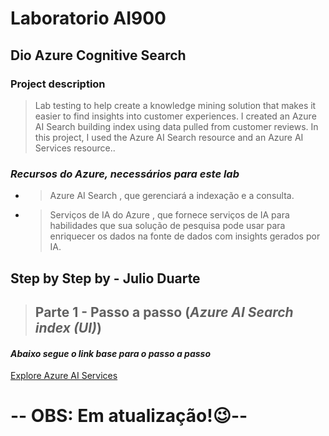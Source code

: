 # Laboratorio AI900 
## Dio Azure Cognitive Search
### Project description
> Lab testing to help create a knowledge mining solution that makes it easier to find insights into customer experiences. I created an Azure AI Search building index using data pulled from customer reviews.
In this project, I used the Azure AI Search resource and an Azure AI Services resource..
### *Recursos do Azure, necessários para este lab*
- > Azure AI Search , que gerenciará a indexação e a consulta.
- > Serviços de IA do Azure , que fornece serviços de IA para habilidades que sua solução de pesquisa pode usar para enriquecer os dados na fonte de dados com insights gerados por IA.
## Step by Step by - Julio Duarte
> ## Parte 1 - Passo a passo (***Azure AI Search index (UI)***)
#### *Abaixo segue o link base para o passo a passo*
[Explore Azure AI Services](https://microsoftlearning.github.io/mslearn-ai-fundamentals/Instructions/Labs/11-ai-search.html)


# -- OBS: Em atualização!😉--
